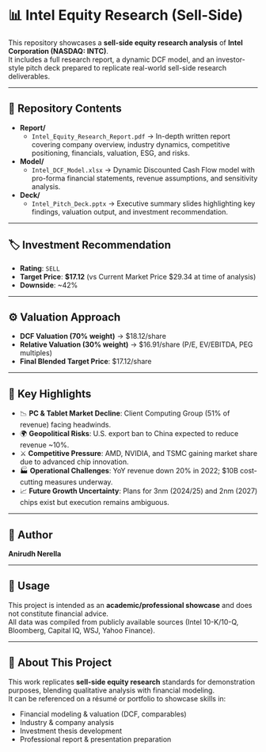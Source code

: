 # 📊 Intel Equity Research (Sell-Side)

This repository showcases a **sell-side equity research analysis** of **Intel Corporation (NASDAQ: INTC)**.  
It includes a full research report, a dynamic DCF model, and an investor-style pitch deck prepared to replicate real-world sell-side research deliverables.

---

## 📂 Repository Contents
- **Report/**
  - `Intel_Equity_Research_Report.pdf` → In-depth written report covering company overview, industry dynamics, competitive positioning, financials, valuation, ESG, and risks.
- **Model/**
  - `Intel_DCF_Model.xlsx` → Dynamic Discounted Cash Flow model with pro-forma financial statements, revenue assumptions, and sensitivity analysis.
- **Deck/**
  - `Intel_Pitch_Deck.pptx` → Executive summary slides highlighting key findings, valuation output, and investment recommendation.

---

## 🏷 Investment Recommendation
- **Rating**: `SELL`  
- **Target Price**: **$17.12** (vs Current Market Price $29.34 at time of analysis)  
- **Downside**: ~42%  

---

## ⚙️ Valuation Approach
- **DCF Valuation (70% weight)** → $18.12/share  
- **Relative Valuation (30% weight)** → $16.91/share (P/E, EV/EBITDA, PEG multiples)  
- **Final Blended Target Price**: $17.12/share  

---

## 📌 Key Highlights
- 📉 **PC & Tablet Market Decline**: Client Computing Group (51% of revenue) facing headwinds.  
- 🌍 **Geopolitical Risks**: U.S. export ban to China expected to reduce revenue ~10%.  
- ⚔️ **Competitive Pressure**: AMD, NVIDIA, and TSMC gaining market share due to advanced chip innovation.  
- 🏭 **Operational Challenges**: YoY revenue down 20% in 2022; $10B cost-cutting measures underway.  
- 📈 **Future Growth Uncertainty**: Plans for 3nm (2024/25) and 2nm (2027) chips exist but execution remains ambiguous.  

---

## 📝 Author
**Anirudh Nerella**  

---

## 📎 Usage
This project is intended as an **academic/professional showcase** and does not constitute financial advice.  
All data was compiled from publicly available sources (Intel 10-K/10-Q, Bloomberg, Capital IQ, WSJ, Yahoo Finance).

---

## 🔗 About This Project
This work replicates **sell-side equity research** standards for demonstration purposes, blending qualitative analysis with financial modeling.  
It can be referenced on a résumé or portfolio to showcase skills in:
- Financial modeling & valuation (DCF, comparables)  
- Industry & company analysis  
- Investment thesis development  
- Professional report & presentation preparation  
